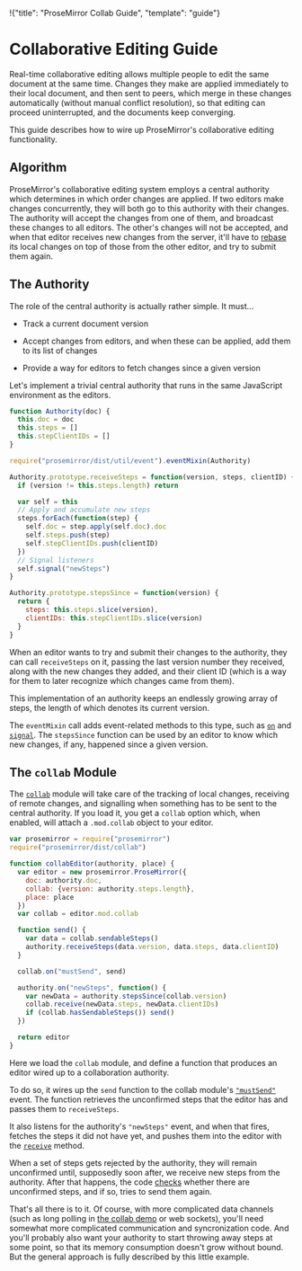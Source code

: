 !{"title": "ProseMirror Collab Guide",
  "template": "guide"}

# Collaborative Editing Guide

Real-time collaborative editing allows multiple people to edit the
same document at the same time. Changes they make are applied
immediately to their local document, and then sent to peers, which
merge in these changes automatically (without manual conflict
resolution), so that editing can proceed uninterrupted, and the
documents keep converging.

This guide describes how to wire up ProseMirror's collaborative
editing functionality.

## Algorithm

ProseMirror's collaborative editing system employs a central authority
which determines in which order changes are applied. If two editors
make changes concurrently, they will both go to this authority with
their changes. The authority will accept the changes from one of them,
and broadcast these changes to all editors. The other's changes will
not be accepted, and when that editor receives new changes from the
server, it'll have to [rebase](transform.html#rebasing) its local
changes on top of those from the other editor, and try to submit them
again.

## The Authority

The role of the central authority is actually rather simple. It must...

 - Track a current document version

 - Accept changes from editors, and when these can be applied, add
   them to its list of changes

 - Provide a way for editors to fetch changes since a given version

Let's implement a trivial central authority that runs in the same
JavaScript environment as the editors.

```javascript
function Authority(doc) {
  this.doc = doc
  this.steps = []
  this.stepClientIDs = []
}

require("prosemirror/dist/util/event").eventMixin(Authority)

Authority.prototype.receiveSteps = function(version, steps, clientID) {
  if (version != this.steps.length) return

  var self = this
  // Apply and accumulate new steps
  steps.forEach(function(step) {
    self.doc = step.apply(self.doc).doc
    self.steps.push(step)
    self.stepClientIDs.push(clientID)
  })
  // Signal listeners
  self.signal("newSteps")
}

Authority.prototype.stepsSince = function(version) {
  return {
    steps: this.steps.slice(version),
    clientIDs: this.stepClientIDs.slice(version)
  }
}
```

When an editor wants to try and submit their changes to the authority,
they can call `receiveSteps` on it, passing the last version number
they received, along with the new changes they added, and their client
ID (which is a way for them to later recognize which changes came from
them).

This implementation of an authority keeps an endlessly growing array
of steps, the length of which denotes its current version.

The `eventMixin` call adds event-related methods to this type, such as
[`on`](##EventMixin.on) and [`signal`](##EventMixin.signal). The
`stepsSince` function can be used by an editor to know which new
changes, if any, happened since a given version.

## The `collab` Module

The [`collab`](##collab) module will take care of the tracking of
local changes, receiving of remote changes, and signalling when
something has to be sent to the central authority. If you load it, you
get a `collab` option which, when enabled, will attach a `.mod.collab`
object to your editor.

```javascript
var prosemirror = require("prosemirror")
require("prosemirror/dist/collab")

function collabEditor(authority, place) {
  var editor = new prosemirror.ProseMirror({
    doc: authority.doc,
    collab: {version: authority.steps.length},
    place: place
  })
  var collab = editor.mod.collab

  function send() {
    var data = collab.sendableSteps()
    authority.receiveSteps(data.version, data.steps, data.clientID)
  }

  collab.on("mustSend", send)

  authority.on("newSteps", function() {
    var newData = authority.stepsSince(collab.version)
    collab.receive(newData.steps, newData.clientIDs)
    if (collab.hasSendableSteps()) send()
  })

  return editor
}
```

Here we load the `collab` module, and define a function that produces
an editor wired up to a collaboration authority.

To do so, it wires up the `send` function to the collab module's
[`"mustSend"`](##Collab.event_mustSend) event. The function retrieves
the unconfirmed steps that the editor has and passes them to
`receiveSteps`.

It also listens for the authority's `"newSteps"` event, and when that
fires, fetches the steps it did not have yet, and pushes them into the
editor with the [`receive`](##Collab.receive) method.

When a set of steps gets rejected by the authority, they will remain
unconfirmed until, supposedly soon after, we receive new steps from
the authority. After that happens, the code
[checks](##Collab.hasSendableSteps) whether there are unconfirmed
steps, and if so, tries to send them again.

That's all there is to it. Of course, with more complicated data
channels (such as long polling in
[the collab demo](https://github.com/ProseMirror/website/blob/master/src/demo/collab/client/collab.js)
or web sockets), you'll need somewhat more complicated communication
and syncronization code. And you'll probably also want your authority
to start throwing away steps at some point, so that its memory
consumption doesn't grow without bound. But the general approach is
fully described by this little example.
